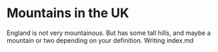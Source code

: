 Mountains in the UK
===================
England is not very mountainous.
But has some tall hills, and maybe a mountain or two depending on your definition.
Writing index.md